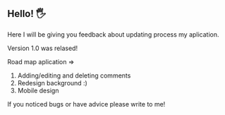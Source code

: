 ## Hello! 🖐

Here I will be giving you feedback about updating process my aplication.

Version 1.0 was relased! 

Road map aplication => 

1. Adding/editing and deleting comments 
2. Redesign background :)
3. Mobile design 

If you noticed bugs or have advice please write to me!
